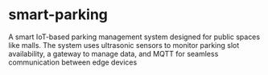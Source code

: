 # smart-parking
A smart IoT-based parking management system designed for public spaces like malls. The system uses ultrasonic sensors to monitor parking slot availability, a gateway to manage data, and MQTT for seamless communication between edge devices

